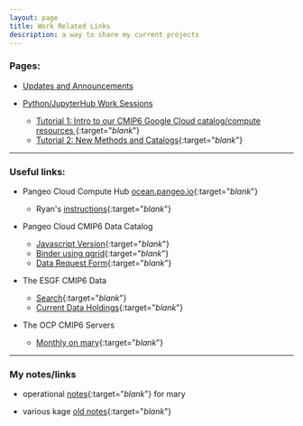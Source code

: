 ```yaml
---
layout: page
title: Work Related Links
description: a way to share my current projects
---
```


### Pages:
- [Updates and Announcements](/index.html)

- [Python/JupyterHub Work Sessions](/pages/sessions.html)

  - [Tutorial 1: Intro to our CMIP6 Google Cloud catalog/compute resources ](/pages/tutorial1.html){:target="_blank_"}
  - [Tutorial 2: New Methods and Catalogs](/pages/tutorial2.html){:target="_blank_"}

--------------
### Useful links:


- Pangeo Cloud Compute Hub [ocean.pangeo.io](https://ocean.pangeo.io){:target="_blank_"}

   - Ryan's [instructions](https://discourse.pangeo.io/t/using-ocean-pangeo-io-for-the-cmip6-hackathon/291){:target="_blank_"}

- Pangeo Cloud CMIP6 Data Catalog

   - [Javascript Version](https://pangeo-data.github.io/pangeo-datastore/cmip6_pangeo.html){:target="_blank_"}
   - [Binder using qgrid](https://binder.pangeo.io/v2/gh/naomi-henderson/CMIP6-qgrid/master){:target="_blank_"}
   - [Data Request Form](https://docs.google.com/forms/d/e/1FAIpQLScFjA5IddqBs2Rc0xGbzn32NPq12TKr-b-8KGtXWyNDK5sJCg/viewform){:target="_blank_"}


- The ESGF CMIP6 Data

   - [Search](https://esgf-node.llnl.gov/search/cmip6/){:target="_blank_"}
   - [Current Data Holdings](https://pcmdi.llnl.gov/CMIP6/ArchiveStatistics/esgf_data_holdings/){:target="_blank_"}


- The OCP CMIP6 Servers

   - [Monthly on mary](http://mary.ldeo.columbia.edu:8080/CMIP6){:target="_blank_"}

--------------
### My notes/links
- operational [notes](/pages/mary.html){:target="_blank_"} for mary

- various kage [old notes](http://kage.ldeo.columbia.edu/notes/){:target="_blank_"}
